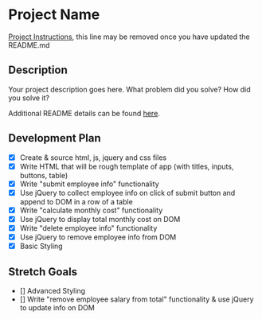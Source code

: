 # Project Name

[Project Instructions](./INSTRUCTIONS.md), this line may be removed once you have updated the README.md

## Description

Your project description goes here. What problem did you solve? How did you solve it?

Additional README details can be found [here](https://github.com/PrimeAcademy/readme-template/blob/master/README.md).

## Development Plan
- [x] Create & source html, js, jquery and css files
- [x] Write HTML that will be rough template of app (with titles, inputs, buttons, table)
- [x] Write "submit employee info" functionality
- [x] Use jQuery to collect employee info on click of submit button and append to DOM in a row of a table
- [x] Write "calculate monthly cost" functionality
- [x] Use jQuery to display total monthly cost on DOM
- [x] Write "delete employee info" functionality
- [x] Use jQuery to remove employee info from DOM
- [x] Basic Styling
## Stretch Goals
- [] Advanced Styling
- [] Write "remove employee salary from total" functionality & use jQuery to update info on DOM